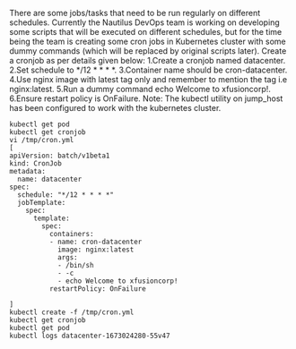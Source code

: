 There are some jobs/tasks that need to be run regularly on different schedules. Currently the Nautilus DevOps team is working on developing some scripts that will be executed on different schedules, but for the time being the team is creating some cron jobs in Kubernetes cluster with some dummy commands (which will be replaced by original scripts later). Create a cronjob as per details given below:
1.Create a cronjob named datacenter.
2.Set schedule to */12 * * * *.
3.Container name should be cron-datacenter.
4.Use nginx image with latest tag only and remember to mention the tag i.e nginx:latest.
5.Run a dummy command echo Welcome to xfusioncorp!.
6.Ensure restart policy is OnFailure.
Note: The kubectl utility on jump_host has been configured to work with the kubernetes cluster.

```
kubectl get pod
kubectl get cronjob
vi /tmp/cron.yml
[
apiVersion: batch/v1beta1
kind: CronJob
metadata:
  name: datacenter
spec:
  schedule: "*/12 * * * *"
  jobTemplate:
    spec:
      template:
        spec:
          containers:
          - name: cron-datacenter
            image: nginx:latest
            args:
            - /bin/sh
            - -c
            - echo Welcome to xfusioncorp!
          restartPolicy: OnFailure

]
kubectl create -f /tmp/cron.yml
kubectl get cronjob
kubectl get pod
kubectl logs datacenter-1673024280-55v47
```